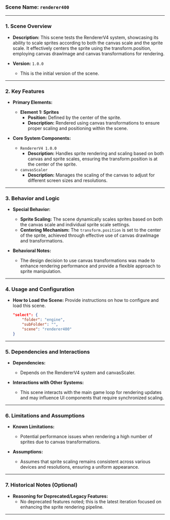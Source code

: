 ### **Scene Name:** `renderer400`

---

### **1. Scene Overview**
- **Description:**
  This scene tests the RendererV4 system, showcasing its ability to scale sprites according to both the canvas scale and the sprite scale. It effectively centers the sprite using the transform.position, employing canvas drawImage and canvas transformations for rendering.

- **Version:** `1.0.0`
  - This is the initial version of the scene.

---

### **2. Key Features**
- **Primary Elements:**
  - **Element 1: Sprites**
    - **Position:** Defined by the center of the sprite.
    - **Description:** Rendered using canvas transformations to ensure proper scaling and positioning within the scene.
  
- **Core System Components:**
  - `RendererV4 1.0.0`
    - **Description:** Handles sprite rendering and scaling based on both canvas and sprite scales, ensuring the transform.position is at the center of the sprite.
  - `canvasScaler`
    - **Description:** Manages the scaling of the canvas to adjust for different screen sizes and resolutions.

---

### **3. Behavior and Logic**
- **Special Behavior:**
  - **Sprite Scaling:** The scene dynamically scales sprites based on both the canvas scale and individual sprite scale settings.
  - **Centering Mechanism:** The `transform.position` is set to the center of the sprite, achieved through effective use of canvas drawImage and transformations.

- **Behavioral Notes:**
  - The design decision to use canvas transformations was made to enhance rendering performance and provide a flexible approach to sprite manipulation.

---

### **4. Usage and Configuration**
- **How to Load the Scene:**
  Provide instructions on how to configure and load this scene.

  ```json
  "select": {
      "folder": "engine",
      "subFolder": "",
      "scene": "renderer400"
  }
  ```

---

### **5. Dependencies and Interactions**
- **Dependencies:**
  - Depends on the RendererV4 system and canvasScaler.

- **Interactions with Other Systems:**
  - This scene interacts with the main game loop for rendering updates and may influence UI components that require synchronized scaling.

---

### **6. Limitations and Assumptions**
- **Known Limitations:**
  - Potential performance issues when rendering a high number of sprites due to canvas transformations.

- **Assumptions:**
  - Assumes that sprite scaling remains consistent across various devices and resolutions, ensuring a uniform appearance.

---

### **7. Historical Notes (Optional)**
- **Reasoning for Deprecated/Legacy Features:**
  - No deprecated features noted; this is the latest iteration focused on enhancing the sprite rendering pipeline.

---
